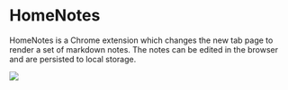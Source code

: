 # HomeNotes
HomeNotes is a Chrome extension which changes the new tab page to render a set of markdown notes. The notes can be edited in the browser and are persisted to local storage.

![](http://i.imgur.com/4wNzv9E.png)
